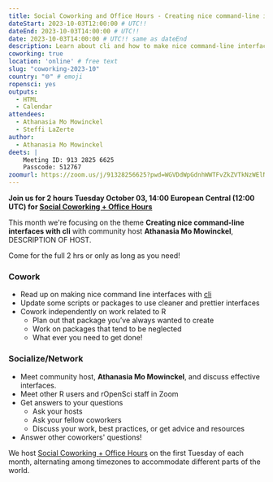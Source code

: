 ```yaml
---
title: Social Coworking and Office Hours - Creating nice command-line interfaces with cli
dateStart: 2023-10-03T12:00:00 # UTC!!
dateEnd: 2023-10-03T14:00:00 # UTC!!
date: 2023-10-03T14:00:00 # UTC!! same as dateEnd
description: Learn about cli and how to make nice command-line interfaces in R!
coworking: true
location: 'online' # free text
slug: "coworking-2023-10"
country: "🌐" # emoji
ropensci: yes
outputs:
  - HTML
  - Calendar
attendees:
  - Athanasia Mo Mowinckel
  - Steffi LaZerte
author:
  - Athanasia Mo Mowinckel
deets: |
    Meeting ID: 913 2825 6625
    Passcode: 512767
zoomurl: https://zoom.us/j/91328256625?pwd=WGVDdWpGdnhWWTFvZkZVTkNzWElNQT09
---
```


<!--
```{r}
d <- lubridate::ymd_hms('2023-10-03 14:00:00', tz = 'Europe/Paris')
lubridate::with_tz(d, 'UTC')
lubridate::with_tz(d, 'America/Winnipeg')
```
-->

**Join us for 2 hours Tuesday October 03, 14:00 European Central (12:00 UTC) for 
[Social Coworking + Office Hours](/blog/2023/06/21/coworking/)**

This month we're focusing on the theme **Creating nice command-line interfaces with cli** 
with community host **Athanasia Mo Mowinckel**, DESCRIPTION OF HOST.

Come for the full 2 hrs or only as long as you need!

### Cowork

- Read up on making nice command line interfaces with [cli](https://cli.r-lib.org/)
- Update some scripts or packages to use cleaner and prettier interfaces
- Cowork independently on work related to R
    - Plan out that package you’ve always wanted to create
    - Work on packages that tend to be neglected
    - What ever you need to get done!

### Socialize/Network

- Meet community host, **Athanasia Mo Mowinckel**, and discuss effective interfaces.
- Meet other R users and rOpenSci staff in Zoom
- Get answers to your questions
    - Ask your hosts
    - Ask your fellow coworkers
    - Discuss your work, best practices, or get advice and resources
- Answer other coworkers' questions!

We host 
[Social Coworking + Office Hours](/blog/2023/06/21/coworking/) 
on the first Tuesday of each month, alternating among timezones to 
accommodate different parts of the world.
